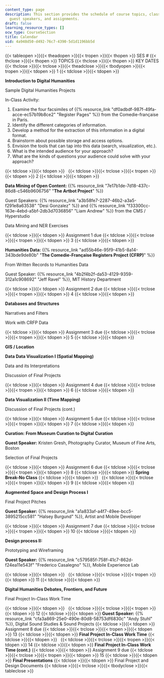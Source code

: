 ```yaml
---
content_type: page
description: This section provides the schedule of course topics, class activities,
  guest speakers, and assignments.
draft: false
learning_resource_types: []
ocw_type: CourseSection
title: Calendar
uid: 4a948d50-d492-76c7-4390-5d1d1196bb5d
---
```

{{< tableopen >}}{{< theadopen >}}{{< tropen >}}{{< thopen >}}
SES #
{{< thclose >}}{{< thopen >}}
TOPICS
{{< thclose >}}{{< thopen >}}
KEY DATES
{{< thclose >}}{{< trclose >}}{{< theadclose >}}{{< tbodyopen >}}{{< tropen >}}{{< tdopen >}}
1
{{< tdclose >}}{{< tdopen >}}

**Introduction to Digital Humanities**

Sample Digital Humanities Projects

In-Class Activity:

1. Examine the four facsimiles of {{% resource_link "df0adbdf-987f-49fa-acce-ec57b19b8ce2" "Register Pages" %}} from the Comedie-française in Paris.
2. Identify the different categories of information.
3. Develop a method for the extraction of this information in a digital format.
4. Brainstorm about possible storage and access options.
5. Envision the tools that can tap into this data (search, visualization, etc.).
6. What is the intended audience for your approach?
7. What are the kinds of questions your audience could solve with your approach?

{{< tdclose >}}{{< tdopen >}}
 
{{< tdclose >}}{{< trclose >}}{{< tropen >}}{{< tdopen >}}
2
{{< tdclose >}}{{< tdopen >}}

**Data Mining of Open Content:** {{% resource_link "7e17b1de-7d18-437c-86d8-c546b9606756" "**The Artbot Project**" %}}

Guest Speakers: {{% resource_link "a3b58fe7-2287-46b2-a3a5-f291e8a63538" "Desi Gonzalez" %}} and {{% resource_link "f33300cc-163e-4ebd-a5bf-2db3d7036856" "Liam Andrew" %}} from the CMS / Hyperstudio

Data Mining and NER Exercises

{{< tdclose >}}{{< tdopen >}}
Assignment 1 due
{{< tdclose >}}{{< trclose >}}{{< tropen >}}{{< tdopen >}}
3
{{< tdclose >}}{{< tdopen >}}

**Humanities Data:** {{% resource_link "ad55b46e-95f9-41b5-8a14-343bde9de80b" "**The Comedie-Française Registers Project (CFRP)**" %}}

From Written Records to Humanities Data

Guest Speaker: {{% resource_link "4b2f4b2f-da53-4129-9359-312a1c908692" "Jeff Ravel" %}}, MIT History Department

{{< tdclose >}}{{< tdopen >}}
Assignment 2 due
{{< tdclose >}}{{< trclose >}}{{< tropen >}}{{< tdopen >}}
4
{{< tdclose >}}{{< tdopen >}}

**Databases and Structures**

Narratives and Filters

Work with CRFP Data

{{< tdclose >}}{{< tdopen >}}
Assignment 3 due
{{< tdclose >}}{{< trclose >}}{{< tropen >}}{{< tdopen >}}
5
{{< tdclose >}}{{< tdopen >}}

**GIS / Location**

**Data Data Visualization I (Spatial Mapping)**

Data and its Interpretations

Discussion of Final Projects

{{< tdclose >}}{{< tdopen >}}
Assignment 4 due
{{< tdclose >}}{{< trclose >}}{{< tropen >}}{{< tdopen >}}
6
{{< tdclose >}}{{< tdopen >}}

**Data Visualization II (Time Mapping)**

Discussion of Final Projects (cont.)

{{< tdclose >}}{{< tdopen >}}
Assignment 5 due
{{< tdclose >}}{{< trclose >}}{{< tropen >}}{{< tdopen >}}
7
{{< tdclose >}}{{< tdopen >}}

**Curation:** **From Museum Curation to Digital Curation**

**Guest Speaker:** Kristen Gresh, Photography Curator, Museum of Fine Arts, Boston

Selection of Final Projects

{{< tdclose >}}{{< tdopen >}}
Assignment 6 due
{{< tdclose >}}{{< trclose >}}{{< tropen >}}{{< tdopen >}}
8
{{< tdclose >}}{{< tdopen >}}
**Spring Break-No Class**
{{< tdclose >}}{{< tdopen >}}
 
{{< tdclose >}}{{< trclose >}}{{< tropen >}}{{< tdopen >}}
9
{{< tdclose >}}{{< tdopen >}}

**Augmented Space and Design Process I**

Final Project Pitches

**Guest Speaker:** {{% resource_link "a1a833af-a4f7-49ee-bcc5-3895215cc581" "Halsey Burgund" %}}, Artist and Mobile Developer

{{< tdclose >}}{{< tdopen >}}
Assignment 7 due
{{< tdclose >}}{{< trclose >}}{{< tropen >}}{{< tdopen >}}
10
{{< tdclose >}}{{< tdopen >}}

**Design process II:**

Prototyping and Wireframing

**Guest Speaker:** {{% resource_link "c579585f-758f-41c7-862d-f24ea11e543f" "Frederico Casalegno" %}}, Mobile Experience Lab

{{< tdclose >}}{{< tdopen >}}
 
{{< tdclose >}}{{< trclose >}}{{< tropen >}}{{< tdopen >}}
11
{{< tdclose >}}{{< tdopen >}}

**Digital Humanities Debates, Frontiers, and Future**

Final Project In-Class Work Time

{{< tdclose >}}{{< tdopen >}}
 
{{< tdclose >}}{{< trclose >}}{{< tropen >}}{{< tdopen >}}
12
{{< tdclose >}}{{< tdopen >}}
**Guest Speaker:** {{% resource_link "cfa3a869-25e0-490e-80d8-58753df6830c" "Andy Stuhl" %}}, Digital Sound Studies & Sound Projects
{{< tdclose >}}{{< tdopen >}}
Assignment 8 due
{{< tdclose >}}{{< trclose >}}{{< tropen >}}{{< tdopen >}}
13
{{< tdclose >}}{{< tdopen >}}
**Final Project In-Class Work Time**
{{< tdclose >}}{{< tdopen >}}
 
{{< tdclose >}}{{< trclose >}}{{< tropen >}}{{< tdopen >}}
14
{{< tdclose >}}{{< tdopen >}}
**Final Project In-Class Work Time (cont.)**
{{< tdclose >}}{{< tdopen >}}
Assignment 9 due
{{< tdclose >}}{{< trclose >}}{{< tropen >}}{{< tdopen >}}
15
{{< tdclose >}}{{< tdopen >}}
**Final Presentations**
{{< tdclose >}}{{< tdopen >}}
Final Project and Design Documents
{{< tdclose >}}{{< trclose >}}{{< tbodyclose >}}{{< tableclose >}}